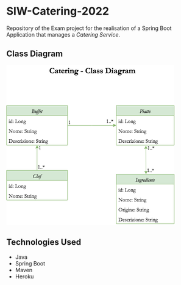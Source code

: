 # SIW-Catering-2022

Repository of the Exam project for the realisation of a Spring Boot Application that manages a _Catering Service_.

## Class Diagram

![SIW_Catering_Class_Diagram](./SIW_Catering_Class_Diagram/SIW_Catering_Class_Diagram.drawio.png)

## Technologies Used

- Java
- Spring Boot
- Maven
- Heroku
